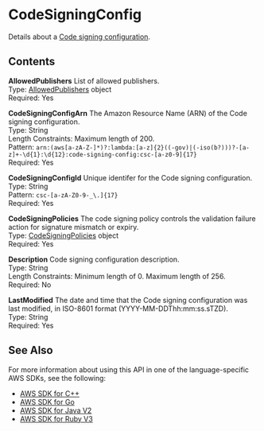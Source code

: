 # CodeSigningConfig<a name="API_CodeSigningConfig"></a>

Details about a [Code signing configuration](https://docs.aws.amazon.com/lambda/latest/dg/configuration-codesigning.html)\. 

## Contents<a name="API_CodeSigningConfig_Contents"></a>

 **AllowedPublishers**   <a name="SSS-Type-CodeSigningConfig-AllowedPublishers"></a>
List of allowed publishers\.  
Type: [AllowedPublishers](API_AllowedPublishers.md) object  
Required: Yes

 **CodeSigningConfigArn**   <a name="SSS-Type-CodeSigningConfig-CodeSigningConfigArn"></a>
The Amazon Resource Name \(ARN\) of the Code signing configuration\.  
Type: String  
Length Constraints: Maximum length of 200\.  
Pattern: `arn:(aws[a-zA-Z-]*)?:lambda:[a-z]{2}((-gov)|(-iso(b?)))?-[a-z]+-\d{1}:\d{12}:code-signing-config:csc-[a-z0-9]{17}`   
Required: Yes

 **CodeSigningConfigId**   <a name="SSS-Type-CodeSigningConfig-CodeSigningConfigId"></a>
Unique identifer for the Code signing configuration\.  
Type: String  
Pattern: `csc-[a-zA-Z0-9-_\.]{17}`   
Required: Yes

 **CodeSigningPolicies**   <a name="SSS-Type-CodeSigningConfig-CodeSigningPolicies"></a>
The code signing policy controls the validation failure action for signature mismatch or expiry\.  
Type: [CodeSigningPolicies](API_CodeSigningPolicies.md) object  
Required: Yes

 **Description**   <a name="SSS-Type-CodeSigningConfig-Description"></a>
Code signing configuration description\.  
Type: String  
Length Constraints: Minimum length of 0\. Maximum length of 256\.  
Required: No

 **LastModified**   <a name="SSS-Type-CodeSigningConfig-LastModified"></a>
The date and time that the Code signing configuration was last modified, in ISO\-8601 format \(YYYY\-MM\-DDThh:mm:ss\.sTZD\)\.   
Type: String  
Required: Yes

## See Also<a name="API_CodeSigningConfig_SeeAlso"></a>

For more information about using this API in one of the language\-specific AWS SDKs, see the following:
+  [ AWS SDK for C\+\+](https://docs.aws.amazon.com/goto/SdkForCpp/lambda-2015-03-31/CodeSigningConfig) 
+  [ AWS SDK for Go](https://docs.aws.amazon.com/goto/SdkForGoV1/lambda-2015-03-31/CodeSigningConfig) 
+  [ AWS SDK for Java V2](https://docs.aws.amazon.com/goto/SdkForJavaV2/lambda-2015-03-31/CodeSigningConfig) 
+  [ AWS SDK for Ruby V3](https://docs.aws.amazon.com/goto/SdkForRubyV3/lambda-2015-03-31/CodeSigningConfig) 